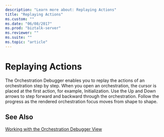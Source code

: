 ```yaml
---
description: "Learn more about: Replaying Actions"
title: "Replaying Actions"
ms.custom: ""
ms.date: "06/08/2017"
ms.prod: "biztalk-server"
ms.reviewer: ""
ms.suite: ""
ms.topic: "article"
---
```

# Replaying Actions
The Orchestration Debugger enables you to replay the actions of an orchestration step by step. When you open an orchestration, the cursor is placed at the first action, for example, Initialization. Use the Up and Down arrows to step forward and backward through the orchestration. Follow the progress as the rendered orchestration focus moves from shape to shape.  
  
## See Also  
 [Working with the Orchestration Debugger View](../core/working-with-the-orchestration-debugger-view.md)
